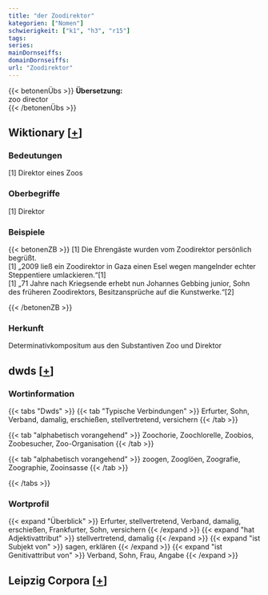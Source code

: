 ```yaml
---
title: "der Zoodirektor"
kategorien: ["Nomen"]
schwierigkeit: ["k1", "h3", "r15"]
tags:
series:
mainDornseiffs:
domainDornseiffs:
url: "Zoodirektor"
---
```


{{< betonenÜbs >}}
**Übersetzung:**  
zoo director  
{{< /betonenÜbs >}}

## Wiktionary [[+](https://de.wiktionary.org/wiki/Zoodirektor)]

### Bedeutungen
[1] Direktor eines Zoos  

### Oberbegriffe
[1] Direktor  

### Beispiele
{{< betonenZB >}}
[1] Die Ehrengäste wurden vom Zoodirektor persönlich begrüßt.  
[1] „2009 ließ ein Zoodirektor in Gaza einen Esel wegen mangelnder echter Steppentiere umlackieren.“[1]  
[1] „71 Jahre nach Kriegsende erhebt nun Johannes Gebbing junior, Sohn des früheren Zoodirektors, Besitzansprüche auf die Kunstwerke.“[2]  

{{< /betonenZB >}}
### Herkunft
Determinativkompositum aus den Substantiven Zoo und Direktor  



## dwds [[+](https://www.dwds.de/wb/Zoodirektor)]

### Wortinformation
{{< tabs "Dwds" >}}
{{< tab "Typische Verbindungen" >}}
Erfurter, Sohn, Verband, damalig, erschießen, stellvertretend, versichern
{{< /tab >}}

{{< tab "alphabetisch vorangehend" >}}
Zoochorie, Zoochlorelle, Zoobios, Zoobesucher, Zoo-Organisation
{{< /tab >}}

{{< tab "alphabetisch vorangehend" >}}
zoogen, Zooglöen, Zoografie, Zoographie, Zooinsasse
{{< /tab >}}

{{< /tabs >}}

### Wortprofil
{{< expand "Überblick" >}} Erfurter, stellvertretend, Verband, damalig, erschießen, Frankfurter, Sohn, versichern {{< /expand >}}
{{< expand "hat Adjektivattribut" >}} stellvertretend, damalig {{< /expand >}}
{{< expand "ist Subjekt von" >}} sagen, erklären {{< /expand >}}
{{< expand "ist Genitivattribut von" >}} Verband, Sohn, Frau, Angabe {{< /expand >}}

## Leipzig Corpora [[+](https://corpora.uni-leipzig.de/en/res?word=Zoodirektor&corpusId=deu_newscrawl-public_2018)]


